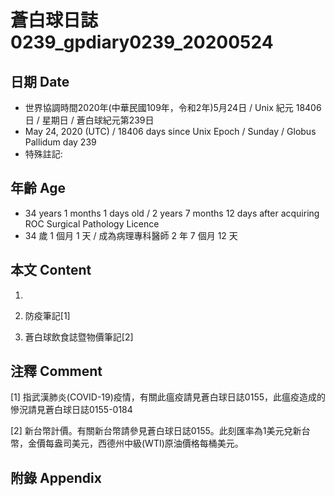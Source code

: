 # 蒼白球日誌0239_gpdiary0239_20200524 #

## 日期 Date ##

* 世界協調時間2020年(中華民國109年，令和2年)5月24日 / Unix 紀元 18406 日 / 星期日 / 蒼白球紀元第239日
* May 24, 2020 (UTC) / 18406 days since Unix Epoch / Sunday / Globus Pallidum day 239
* 特殊註記:

## 年齡 Age ##

* 34 years 1 months 1 days old / 2 years 7 months 12 days after acquiring ROC Surgical Pathology Licence
* 34 歲 1 個月 1 天 / 成為病理專科醫師 2 年 7 個月 12 天

## 本文 Content ##

1. 

    
2. 防疫筆記[1]

    
3. 蒼白球飲食誌暨物價筆記[2]

    

## 注釋 Comment ##

[1] 指武漢肺炎(COVID-19)疫情，有關此瘟疫請見蒼白球日誌0155，此瘟疫造成的慘況請見蒼白球日誌0155-0184


[2] 新台幣計價。有關新台幣請參見蒼白球日誌0155。此刻匯率為1美元兌新台幣，金價每盎司美元，西德州中級(WTI)原油價格每桶美元。



## 附錄 Appendix ##

